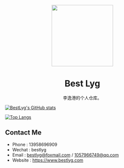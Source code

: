 <p align="center">
  <a href="https://www.bestlyg.com">
    <img width="200" src="https://www.bestlyg.com/static/logo.png">
  </a>
</p>

<h1 align="center">Best Lyg</h1>

<div align="center">李逸港的个人仓库。</div>

[![BestLyg's GitHub stats](https://github-readme-stats.vercel.app/api?username=bestlyg)](https://github.com/bestlyg/bestlyg)

[![Top Langs](https://github-readme-stats.vercel.app/api/top-langs/?username=bestlyg)](https://github.com/bestlyg/bestlyg)

## Contact Me

- Phone : 13958696909
- Wechat : bestlyg
- Email : bestlyg@foxmail.com / 1057966749@qq.com
- Website : https://www.bestlyg.com
